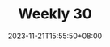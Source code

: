 ---
title: "Weekly 30"
subtitle: ""
date: 2023-11-21T15:55:50+08:00
lastmod: 2023-11-21T15:55:50+08:00
draft: false
tags: []
category: [Weekly]
---